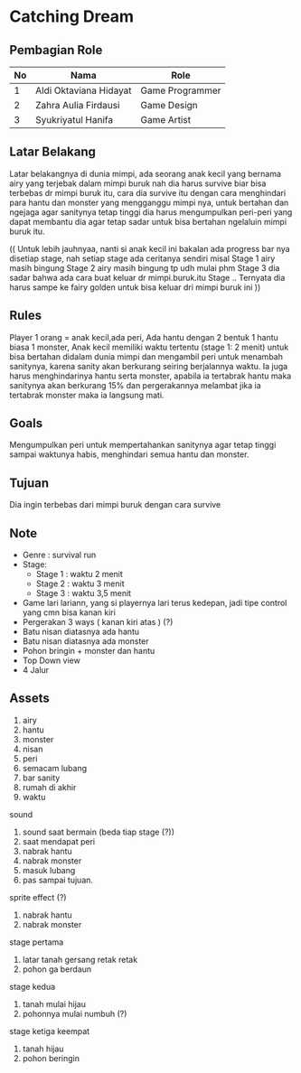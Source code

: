 # Catching Dream
## Pembagian Role
| No | Nama                   | Role            |
|----|------------------------|-----------------|
| 1  | Aldi Oktaviana Hidayat | Game Programmer |
| 2  | Zahra Aulia Firdausi   | Game Design     |
| 3  | Syukriyatul Hanifa     | Game Artist     |
## Latar Belakang
Latar belakangnya di dunia mimpi, ada seorang anak kecil yang bernama airy yang terjebak dalam mimpi buruk nah dia harus survive biar bisa terbebas dr mimpi buruk itu, cara dia survive itu dengan cara menghindari para hantu dan monster yang mengganggu mimpi nya, untuk bertahan dan ngejaga agar sanitynya tetap tinggi dia harus mengumpulkan peri-peri yang dapat membantu dia agar tetap sadar untuk bisa bertahan ngelaluin mimpi buruk itu.

(( Untuk lebih jauhnyaa, nanti si anak kecil ini bakalan ada progress bar nya disetiap stage, nah setiap stage ada ceritanya sendiri misal
Stage 1 airy masih bingung 
Stage 2 airy masih bingung tp udh mulai phm
Stage 3 dia sadar bahwa ada cara buat keluar dr mimpi.buruk.itu
Stage .. Ternyata dia harus sampe ke fairy golden untuk bisa keluar dri mimpi buruk ini ))

## Rules
Player 1 orang = anak kecil,ada peri, Ada hantu dengan 2 bentuk 1 hantu biasa 1 monster,
Anak kecil memiliki waktu tertentu (stage 1: 2 menit) untuk bisa bertahan didalam dunia mimpi dan mengambil peri untuk menambah sanitynya, karena sanity akan berkurang seiring berjalannya waktu. Ia juga harus menghindarinya hantu serta monster, apabila ia tertabrak hantu maka sanitynya akan berkurang 15% dan pergerakannya melambat jika ia tertabrak monster maka ia langsung mati.
 
## Goals
Mengumpulkan peri untuk mempertahankan sanitynya agar tetap tinggi sampai waktunya habis, menghindari semua hantu dan monster. 

## Tujuan
Dia ingin terbebas dari mimpi buruk dengan cara survive

## Note
- Genre : survival run
- Stage:
    * Stage 1 : waktu 2 menit
    * Stage 2 : waktu 3 menit
    * Stage 3 : waktu 3,5 menit  
- Game lari lariann, yang si playernya lari terus kedepan, jadi tipe control yang cmn bisa kanan kiri 
- Pergerakan 3 ways ( kanan kiri atas ) (?)
- Batu nisan diatasnya ada hantu
- Batu nisan diatasnya ada monster
- Pohon bringin + monster dan hantu
- Top Down view
- 4 Jalur 

## Assets
1. airy
2. hantu
3. monster
4. nisan
5. peri
6. semacam lubang
7. bar sanity
8. rumah di akhir
9. waktu

sound
1. sound saat bermain (beda tiap stage (?))
2. saat mendapat peri
3. nabrak hantu
4. nabrak monster
5. masuk lubang
6. pas sampai tujuan.

sprite effect (?)
1. nabrak hantu
2. nabrak monster

stage pertama
1. latar tanah gersang retak retak
2. pohon ga berdaun

stage kedua
1. tanah mulai hijau
2. pohonnya mulai numbuh (?)

stage ketiga keempat
1. tanah hijau
2. pohon beringin
